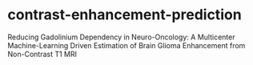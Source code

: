 # contrast-enhancement-prediction
  Reducing Gadolinium Dependency in Neuro-Oncology: A Multicenter Machine-Learning Driven Estimation of Brain Glioma Enhancement from Non-Contrast T1 MRI
